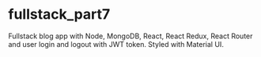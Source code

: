 # fullstack_part7

Fullstack blog app with Node, MongoDB, React, React Redux, React Router and user login and logout with JWT token. Styled with Material UI.